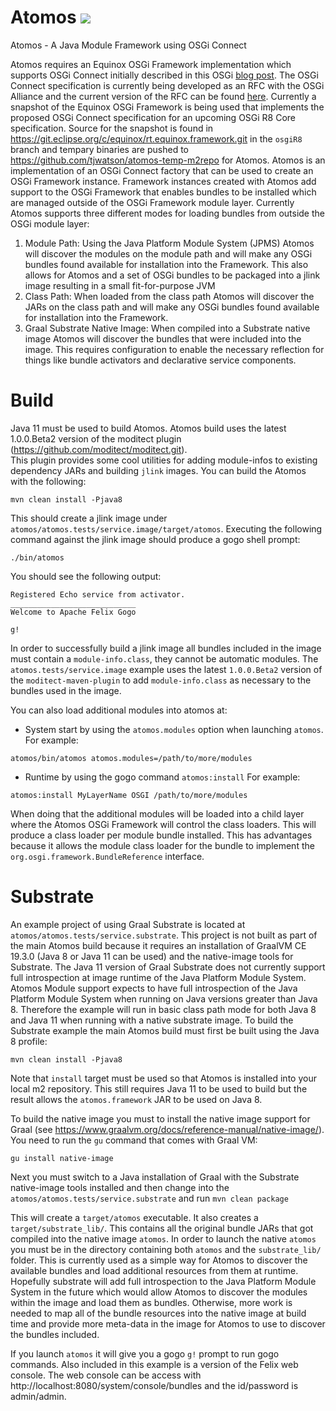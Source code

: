 # Atomos ![](https://github.com/tjwatson/atomos/workflows/Java%20CI/badge.svg)

Atomos - A Java Module Framework using OSGi Connect

Atomos requires an Equinox OSGi Framework implementation which supports OSGi Connect initially described in this OSGi [blog post](https://blog.osgi.org/2019/09/osgi-connect-revisited.html).  The OSGi Connect specification is currently being developed as an RFC with the OSGi Alliance and the current version of the RFC can be found [here](https://github.com/osgi/design/blob/master/rfcs/rfc0243/rfc-0243-Connect.pdf).  Currently a snapshot of the Equinox OSGi Framework is being used that implements the proposed OSGi Connect specification for an upcoming OSGi R8 Core specification.  Source for the snapshot is found in https://git.eclipse.org/c/equinox/rt.equinox.framework.git in the `osgiR8` branch and tempary binaries are pushed to https://github.com/tjwatson/atomos-temp-m2repo for Atomos.
Atomos is an implementation of an OSGi Connect factory that can be used to create an OSGi Framework instance. Framework instances created
with Atomos add support to the OSGi Framework that enables bundles to be installed
which are managed outside of the OSGi Framework module layer.  Currently Atomos supports three different modes for
loading bundles from outside the OSGi module layer:

1. Module Path:  Using the Java Platform Module System (JPMS) Atomos will discover the 
modules on the module path and will make any OSGi bundles found available for installation into the Framework.  This also allows
for Atomos and a set of OSGi bundles to be packaged into a jlink image resulting in a small fit-for-purpose JVM
1. Class Path:  When loaded from the class path Atomos will discover the JARs on the class path
and will make any OSGi bundles found available for installation into the Framework.
1. Graal Substrate Native Image:  When compiled into a Substrate native image Atomos will discover the bundles that were
included into the image.  This requires configuration to enable the necessary reflection for things like bundle activators
and declarative service components.


# Build

Java 11 must be used to build Atomos.  Atomos build uses the latest 1.0.0.Beta2 version of the moditect plugin (https://github.com/moditect/moditect.git).  
This plugin provides some cool utilities for adding module-infos to existing dependency JARs and building `jlink` images.  You can build the Atomos with the following:

`mvn clean install -Pjava8`

This should create a jlink image under `atomos/atomos.tests/service.image/target/atomos`.  Executing the following command
against the jlink image should produce a gogo shell prompt:

`./bin/atomos`

You should see the following output:

```
Registered Echo service from activator.
____________________________
Welcome to Apache Felix Gogo

g! 
```

In order to successfully build a jlink image all bundles included in the image must contain a `module-info.class`,
they cannot be automatic modules.
The `atomos.tests/service.image` example uses the latest `1.0.0.Beta2` version of the `moditect-maven-plugin` to
add `module-info.class` as necessary to the bundles used in the image.

You can also load additional modules into atomos at:

 - System start
by using the `atomos.modules` option when launching `atomos`.
For example:

```
atomos/bin/atomos atomos.modules=/path/to/more/modules
```

 - Runtime
by using the gogo command `atomos:install`
For example:

```
atomos:install MyLayerName OSGI /path/to/more/modules
```


When doing that the additional modules will be loaded into a child layer where the Atomos OSGi Framework
will control the class loaders.  This will produce a class loader per module bundle installed.  This has
advantages because it allows the module class loader for the bundle to implement the
`org.osgi.framework.BundleReference` interface.

# Substrate

An example project of using Graal Substrate is located at `atomos/atomos.tests/service.substrate`.  This project is not built as part of the main
Atomos build because it requires an installation of GraalVM CE 19.3.0 (Java 8 or Java 11 can be used) and the native-image tools for Substrate.
The Java 11 version of Graal Substrate does not currently support full introspection at image runtime of the Java Platform Module System.
Atomos Module support expects to have full introspection of the Java Platform Module System when running on Java versions greater than Java 8.
Therefore the example will run in basic class path mode for both Java 8 and Java 11 when running with a native substrate image.
To build the Substrate example the main Atomos build must first be built using the Java 8 profile:

`mvn clean install -Pjava8`

Note that `install` target must be used so that Atomos is installed into your local m2 repository.  This still requires Java 11 to be used to 
build but the result allows the `atomos.framework` JAR to be used on Java 8.

To build the native image you must to install the native image support for Graal (see https://www.graalvm.org/docs/reference-manual/native-image/).  You need to 
run the `gu` command that comes with Graal VM: 

`gu install native-image`

Next you must switch to a Java installation of Graal with the Substrate native-image tools installed and then change into the `atomos/atomos.tests/service.substrate` and
run `mvn clean package`

This will create a `target/atomos` executable.  It also creates a `target/substrate_lib/`.  This contains all the original bundle JARs that
got compiled into the native image `atomos`.  In order to launch the native `atomos` you must be in the directory containing both `atomos`
and the `substrate_lib/` folder.  This is currently used as a simple way for Atomos to discover the available bundles and load additional
resources from them at runtime. Hopefully substrate will add full introspection to the Java Platform Module System in the future which would
allow Atomos to discover the modules within the image and load them as bundles.  Otherwise, more work is needed to map all of the bundle resources
into the native image at build time and provide more meta-data in the image for Atomos to use to discover the bundles included.

If you launch `atomos` it will give you a gogo `g!` prompt to run gogo commands.  Also included in this example is a version of the Felix
web console.  The web console can be access with http://localhost:8080/system/console/bundles and the id/password is admin/admin.


